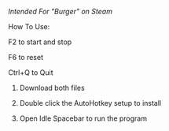 *Intended For "Burger" on Steam*

How To Use:

  F2 to start and stop
  
  F6 to reset

  Ctrl+Q to Quit
  
1. Download both files

2. Double click the AutoHotkey setup to install

3. Open Idle Spacebar to run the program
